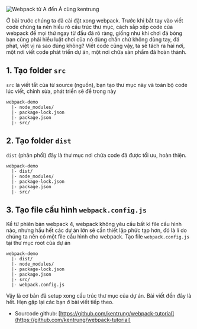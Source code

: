 ![Webpack từ A đến Á cùng kentrung](https://images.viblo.asia/2090b88e-6ec0-49fe-b677-65e927fafc2e.png) 

Ở bài trước chúng ta đã cài đặt xong webpack. Trước khi bắt tay vào viết code chúng ta nên hiểu rõ cấu trúc thư mục, cách sắp xếp code của webpack để mọi thứ ngay từ đầu đã rõ ràng, giống như khi chơi đá bóng bạn cũng phải hiểu luật chơi của nó dùng chân chứ không dùng tay, đá phạt, việt vị ra sao đúng không? Viết code cũng vậy, ta sẽ tách ra hai nơi, một nơi viết code phát triển dự án, một nơi chứa sản phẩm đã hoàn thành.

## 1. Tạo folder `src`
`src` là viết tắt của từ source (nguồn), bạn tạo thư mục này và toàn bộ code lúc viết, chỉnh sửa, phát triển sẽ để trong này
```
webpack-demo
  |- node_modules/
  |- package-lock.json
  |- package.json
  |- src/
```
## 2. Tạo folder `dist`
`dist` (phân phối) đây là thư mục nơi chứa code đã được tối ưu, hoàn thiện.
```
webpack-demo
  |- dist/
  |- node_modules/
  |- package-lock.json
  |- package.json
  |- src/
```
## 3. Tạo file cấu hình `webpack.config.js`
Kể từ phiên bản webpack 4, webpack không yêu cầu bất kì file cấu hình nào, nhưng hầu hết các dự án lớn sẽ cần thiết lập phức tạp hơn, đó là lí do chúng ta nên có một file cấu hình cho webpack. Tạo file `webpack.config.js` tại thư mục root của dự án
```
webpack-demo
  |- dist/
  |- node_modules/
  |- package-lock.json
  |- package.json
  |- src/
  |- webpack.config.js
```
Vậy là cơ bản đã setup xong cấu trúc thư mục của dự án. Bài viết đến đây là hết. Hẹn gặp lại các bạn ở bài viết tiếp theo.
* Sourcode github: [https://github.com/kentrung/webpack-tutorial](https://github.com/kentrung/webpack-tutorial)